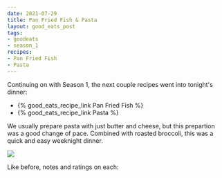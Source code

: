 ```yaml
---
date: 2021-07-29
title: Pan Fried Fish & Pasta
layout: good_eats_post
tags:
- goodeats
- season_1
recipes:
- Pan Fried Fish
- Pasta
---
```


Continuing on with Season 1, the next couple recipes went into tonight's dinner:

* {% good_eats_recipe_link Pan Fried Fish %}
* {% good_eats_recipe_link Pasta %}

We usually prepare pasta with just butter and cheese, but this prepartion was a good
change of pace. Combined with roasted broccoli, this was a quick and easy weeknight dinner.

<a href="https://photos.google.com/share/AF1QipMHIz7Pm-kIpRUhE9VkWVn-m394dKRKFkZoFNaIFwmu0w42rl_7eTGxPr3QaFEaXw/photo/AF1QipOela6vPU2Dd8hZyHoCs9ToiIJr5GJKV9f6fF7G?key=V25lYkxNdzB2R0I5SHVPWmc5cDhDTVUtUkZWcXNR"> <img src="https://lh3.googleusercontent.com/pw/AM-JKLWH3uAnnyJdLpWkKUXenoXNnQNSuBdWqqP_5b3jlme0FX0XJANu-ofP-nmAX8fux_a4qmlGIs2GKSQg40cZnVvJl75eirO3mpA1ikimRfNwlVI-1y2aAHZfrAOR4TxRQPkc9cJ8pmxO_4BOJgdZqtEp=w500-no" /></a>

Like before, notes and ratings on each:
